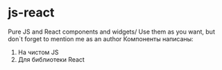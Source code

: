js-react
========

Pure JS and React components and widgets/ Use them as you want, but don`t forget to mention me as an author
Компоненты написаны: 
1. На чистом JS
2. Для библиотеки React

